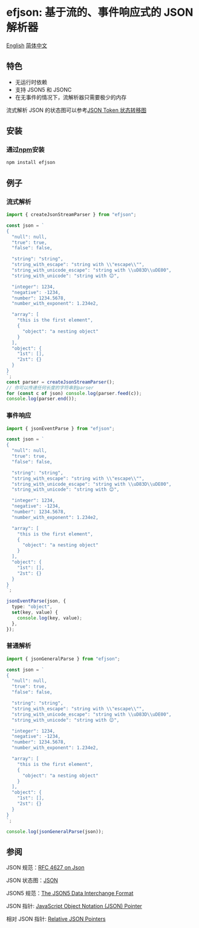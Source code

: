 # efjson: 基于流的、事件响应式的 JSON 解析器

[English](./README.md) [简体中文](./README_zh_CN.md)

## 特色

- 无运行时依赖
- 支持 JSON5 和 JSONC
- 在无事件的情况下，流解析器只需要极少的内存

流式解析 JSON 的状态图可以参考[JSON Token 状态转移图](./doc/stream_token/README.md)

## 安装

### 通过[npm](https://npmjs.org/)安装

```sh
npm install efjson
```

## 例子

### 流式解析

```ts
import { createJsonStreamParser } from "efjson";

const json = `
{
  "null": null,
  "true": true,
  "false": false,

  "string": "string",
  "string_with_escape": "string with \\"escape\\"",
  "string_with_unicode_escape": "string with \\uD83D\\uDE00",
  "string_with_unicode": "string with 😊",

  "integer": 1234,
  "negative": -1234,
  "number": 1234.5678,
  "number_with_exponent": 1.234e2,

  "array": [
    "this is the first element",
    {
      "object": "a nesting object"
    }
  ],
  "object": {
    "1st": [],
    "2st": {}
  }
}
`;
const parser = createJsonStreamParser();
// 你可以传递任何长度的字符串到parser
for (const c of json) console.log(parser.feed(c));
console.log(parser.end());
```

### 事件响应

```ts
import { jsonEventParse } from "efjson";

const json = `
{
  "null": null,
  "true": true,
  "false": false,

  "string": "string",
  "string_with_escape": "string with \\"escape\\"",
  "string_with_unicode_escape": "string with \\uD83D\\uDE00",
  "string_with_unicode": "string with 😊",

  "integer": 1234,
  "negative": -1234,
  "number": 1234.5678,
  "number_with_exponent": 1.234e2,

  "array": [
    "this is the first element",
    {
      "object": "a nesting object"
    }
  ],
  "object": {
    "1st": [],
    "2st": {}
  }
}
`;

jsonEventParse(json, {
  type: "object",
  set(key, value) {
    console.log(key, value);
  },
});
```

### 普通解析

```ts
import { jsonGeneralParse } from "efjson";

const json = `
{
  "null": null,
  "true": true,
  "false": false,

  "string": "string",
  "string_with_escape": "string with \\"escape\\"",
  "string_with_unicode_escape": "string with \\uD83D\\uDE00",
  "string_with_unicode": "string with 😊",

  "integer": 1234,
  "negative": -1234,
  "number": 1234.5678,
  "number_with_exponent": 1.234e2,

  "array": [
    "this is the first element",
    {
      "object": "a nesting object"
    }
  ],
  "object": {
    "1st": [],
    "2st": {}
  }
}
`;

console.log(jsonGeneralParse(json));
```

## 参阅

JSON 规范：[RFC 4627 on Json](https://www.ietf.org/rfc/rfc4627.txt)

JSON 状态图：[JSON](https://www.json.org/)

JSON5 规范：[The JSON5 Data Interchange Format](https://spec.json5.org/)

JSON 指针: [JavaScript Object Notation (JSON) Pointer](https://datatracker.ietf.org/doc/html/rfc6901)

相对 JSON 指针: [Relative JSON Pointers](https://datatracker.ietf.org/doc/html/draft-bhutton-relative-json-pointer-00)
